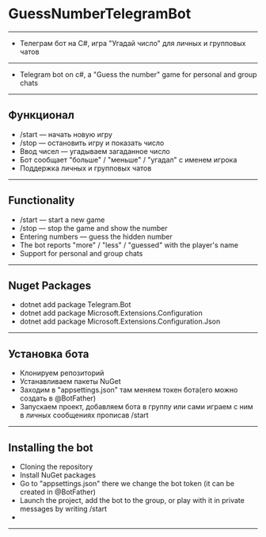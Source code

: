 ﻿# GuessNumberTelegramBot
---
- Телеграм бот на C#, игра "Угадай число" для личных и групповых чатов
---
- Telegram bot on c#, a "Guess the number" game for personal and group chats
---

## Функционал
- /start — начать новую игру
- /stop — остановить игру и показать число
- Ввод чисел — угадываем загаданное число
- Бот сообщает "больше" / "меньше" / "угадал" с именем игрока
- Поддержка личных и групповых чатов

---

## Functionality
- /start — start a new game
- /stop — stop the game and show the number
- Entering numbers — guess the hidden number
- The bot reports "more" / "less" / "guessed" with the player's name
- Support for personal and group chats

---

## Nuget Packages
- dotnet add package Telegram.Bot
- dotnet add package Microsoft.Extensions.Configuration
- dotnet add package Microsoft.Extensions.Configuration.Json

---

## Установка бота
- Клонируем репозиторий
- Устанавливаем пакеты NuGet
- Заходим в "appsettings.json" там меняем токен бота(его можно создать в @BotFather)
- Запускаем проект, добавляем бота в группу или сами играем с ним в личных сообщениях прописав /start

---

## Installing the bot
- Cloning the repository
- Install NuGet packages
- Go to "appsettings.json" there we change the bot token (it can be created in @BotFather)
- Launch the project, add the bot to the group, or play with it in private messages by writing /start
- 
---